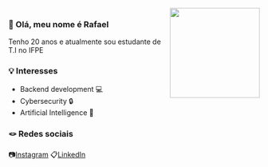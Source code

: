 
<br clear="both">

<img align="right" height="180" src="https://media4.giphy.com/media/v1.Y2lkPTc5MGI3NjExYjc5MXRnNjJvdnFsczMzdGpvYmxwN2lvNGdmdjIyMmhiN2U5YXBhdiZlcD12MV9pbnRlcm5hbF9naWZfYnlfaWQmY3Q9Zw/g7oEg8g2jukE0/giphy.gif"  />

###

<h3 align="left"> 🌟 Olá, meu nome é Rafael </h3>
<p align="left">Tenho 20 anos e atualmente sou estudante de T.I no IFPE</p>

<h3 align="left">💡 Interesses </h3>
<ul>
<li>Backend development 💻 </li>
<li>Cybersecurity 🔒 </li>
<li> Artificial Intelligence 🤖</li>
</ul> 

 ### 🪢 Redes sociais
  📷[Instagram](https://www.instagram.com/ravinikov/) 
  📋[LinkedIn](https://www.linkedin.com/notifications/?filter=all)
